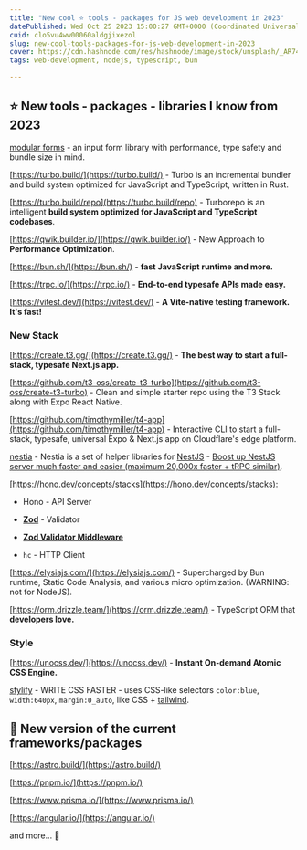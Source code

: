 ```yaml
---
title: "New cool ⭐ tools - packages for JS web development in 2023"
datePublished: Wed Oct 25 2023 15:00:27 GMT+0000 (Coordinated Universal Time)
cuid: clo5vu4ww00060aldgjixezol
slug: new-cool-tools-packages-for-js-web-development-in-2023
cover: https://cdn.hashnode.com/res/hashnode/image/stock/unsplash/_AR74EoWdy0/upload/adc1a242e031f1bdfb8189fef61fb726.jpeg
tags: web-development, nodejs, typescript, bun

---
```


## ⭐ New tools - packages - libraries I know from 2023

[modular forms](https://modularforms.dev/) - an input form library with performance, type safety and bundle size in mind.

[https://turbo.build/](https://turbo.build/) - Turbo is an incremental bundler and build system optimized for JavaScript and TypeScript, written in Rust.

[https://turbo.build/repo](https://turbo.build/repo) - Turborepo is an intelligent **build system optimized for JavaScript and TypeScript codebases**.

[https://qwik.builder.io/](https://qwik.builder.io/) - New Approach to **Performance Optimization**.

[https://bun.sh/](https://bun.sh/) - **fast JavaScript runtime and more.**

[https://trpc.io/](https://trpc.io/) - **End-to-end typesafe APIs made easy.**

[https://vitest.dev/](https://vitest.dev/) - **A Vite-native testing framework. It's fast!**

### New Stack

[https://create.t3.gg/](https://create.t3.gg/) - **The best way to start a full-stack, typesafe Next.js app.**

[https://github.com/t3-oss/create-t3-turbo](https://github.com/t3-oss/create-t3-turbo) - Clean and simple starter repo using the T3 Stack along with Expo React Native.

[https://github.com/timothymiller/t4-app](https://github.com/timothymiller/t4-app) - Interactive CLI to start a full-stack, typesafe, universal Expo & Next.js app on Cloudflare's edge platform.

[nestia](https://nestia.io/docs/) - Nestia is a set of helper libraries for [NestJS](https://docs.nestjs.com/) - [Boost up NestJS server much faster and easier (maximum 20,000x faster + tRPC similar)](https://dev.to/samchon/nestia-boost-up-your-nestjs-server-much-faster-and-easier-maximum-20000x-faster-59o5).

[https://hono.dev/concepts/stacks](https://hono.dev/concepts/stacks):

* Hono - API Server
    
* [**Zod**](https://zod.dev/) - Validator
    
* [**Zod Validator Middleware**](https://github.com/honojs/middleware/tree/main/packages/zod-validator)
    
* `hc` - HTTP Client
    

[https://elysiajs.com/](https://elysiajs.com/) - Supercharged by Bun runtime, Static Code Analysis, and various micro optimization. (WARNING: not for NodeJS).

[https://orm.drizzle.team/](https://orm.drizzle.team/) - TypeScript ORM that **developers love.**

### Style

[https://unocss.dev/](https://unocss.dev/) - **Instant On-demand Atomic CSS Engine.**

[stylify](https://stylifycss.com/) - WRITE CSS FASTER - uses CSS-like selectors `color:blue`, `width:640px`, `margin:0_auto`, like CSS + [tailwind](https://tailwindcss.com/).

## 🌱 New version of the current frameworks/packages

[https://astro.build/](https://astro.build/)

[https://pnpm.io/](https://pnpm.io/)

[https://www.prisma.io/](https://www.prisma.io/)

[https://angular.io/](https://angular.io/)

and more... 🐌